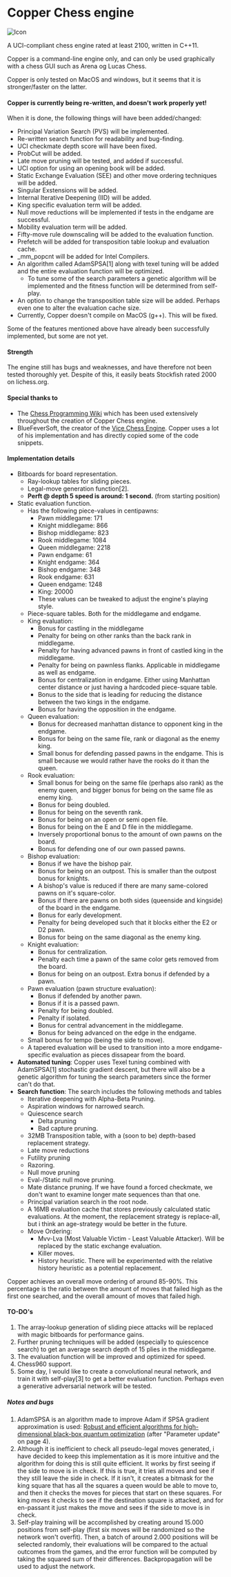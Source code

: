 
# Copper Chess engine
![Icon](https://github.com/BimmerBass/CopperChess/blob/master/Copper/icon.ico)

A UCI-compliant chess engine rated at least 2100, written in C++11.

Copper is a command-line engine only, and can only be used graphically with a chess GUI such as Arena og Lucas Chess.

Copper is only tested on MacOS and windows, but it seems that it is stronger/faster on the latter.

#### Copper is currently being re-written, and doesn't work properly yet!
When it is done, the following things will have been added/changed:
- Principal Variation Search (PVS) will be implemented.
- Re-written search function for readability and bug-finding.
- UCI checkmate depth score will have been fixed.
- ProbCut will be added.
- Late move pruning will be tested, and added if successful.
- UCI option for using an opening book will be added.
- Static Exchange Evaluation (SEE) and other move ordering techniques will be added.
- Singular Exstensions will be added.
- Internal Iterative Deepening (IID) will be added.
- King specific evaluation term will be added.
- Null move reductions will be implemented if tests in the endgame are successful.
- Mobility evaluation term will be added.
- Fifty-move rule downscaling will be added to the evaluation function.
- Prefetch will be added for transposition table lookup and evaluation cache.
- _mm_popcnt will be added for Intel Compilers.
- An algorithm called AdamSPSA[1] along with texel tuning will be added and the entire evaluation function will be optimized.
    - To tune some of the search parameters a genetic algorithm will be implemented and the fitness function will be determined from self-play.
- An option to change the transposition table size will be added. Perhaps even one to alter the evaluation cache size.
- Currently, Copper doesn't compile on MacOS (g++). This will be fixed.

Some of the features mentioned above have already been successfully implemented, but some are not yet.


#### Strength
The engine still has bugs and weaknesses, and have therefore not been tested thoroughly yet. Despite of this, it easily beats Stockfish rated 2000 on lichess.org.


#### Special thanks to
- The [Chess Programming Wiki](https://www.chessprogramming.org/Main_Page) which has been used extensively throughout the creation of Copper Chess engine.
- BlueFeverSoft, the creator of the [Vice Chess Engine](https://github.com/bluefeversoft/Vice_Chess_Engine). Copper uses a lot of his implementation and has directly copied some of the code snippets.


#### Implementation details
- Bitboards for board representation.
    - Ray-lookup tables for sliding pieces.
    - Legal-move generation function[2].
    - **Perft @ depth 5 speed is around: 1 second.** (from starting position)
- Static evaluation function.
    - Has the following piece-values in centipawns:
        - Pawn middlegame: 171
        - Knight middlegame: 866
        - Bishop middlegame: 823
        - Rook middlegame: 1084
        - Queen middlegame: 2218
        - Pawn endgame: 61
        - Knight endgame: 364
        - Bishop endgame: 348
        - Rook endgame: 631
        - Queen endgame: 1248
        - King: 20000
        - These values can be tweaked to adjust the engine's playing style.
    - Piece-square tables. Both for the middlegame and endgame.
    - King evaluation:
        - Bonus for castling in the middlegame
        - Penalty for being on other ranks than the back rank in middlegame.
        - Penalty for having advanced pawns in front of castled king in the middlegame.
        - Penalty for being on pawnless flanks. Applicable in middlegame as well as endgame.
        - Bonus for centralization in endgame. Either using Manhattan center distance or just having a hardcoded piece-square table.
        - Bonus to the side that is leading for reducing the distance between the two kings in the endgame.
        - Bonus for having the opposition in the endgame.
    - Queen evaluation:
        - Bonus for decreased manhattan distance to opponent king in the endgame.
        - Bonus for being on the same file, rank or diagonal as the enemy king.
        - Small bonus for defending passed pawns in the endgame. This is small because we would rather have the rooks do it than the queen.
    - Rook evaluation:
        - Small bonus for being on the same file (perhaps also rank) as the enemy queen, and bigger bonus for being on the same file as enemy king.
        - Bonus for being doubled.
        - Bonus for being on the seventh rank.
        - Bonus for being on an open or semi open file.
        - Bonus for being on the E and D file in the middlegame.
        - Inversely proportional bonus to the amount of own pawns on the board.
        - Bonus for defending one of our own passed pawns.
    - Bishop evaluation:
        - Bonus if we have the bishop pair.
        - Bonus for being on an outpost. This is smaller than the outpost bonus for knights.
        - A bishop's value is reduced if there are many same-colored pawns on it's square-color.
        - Bonus if there are pawns on both sides (queenside and kingside) of the board in the endgame.
        - Bonus for early development.
        - Penalty for being developed such that it blocks either the E2 or D2 pawn.
        - Bonus for being on the same diagonal as the enemy king.
    - Knight evaluation:
        - Bonus for centralization.
        - Penalty each time a pawn of the same color gets removed from the board.
        - Bonus for being on an outpost. Extra bonus if defended by a pawn.
    - Pawn evaluation (pawn structure evaluation):
        - Bonus if defended by another pawn.
        - Bonus if it is a passed pawn.
        - Penalty for being doubled.
        - Penalty if isolated.
        - Bonus for central advancement in the middlegame.
        - Bonus for being advanced on the edge in the endgame.
    - Small bonus for tempo (being the side to move).
    - A tapered evaluation will be used to transition into a more endgame-specific evaluation as pieces dissapear from the board.
- **Automated tuning**: Copper uses Texel tuning combined with AdamSPSA[1] stochastic gradient descent, but there will also be a genetic algorithm for tuning the search parameters since the former can't do that.
- **Search function**: The search includes the following methods and tables
    - Iterative deepening with Alpha-Beta Pruning.
    - Aspiration windows for narrowed search.
    - Quiescence search
        - Delta pruning
        - Bad capture pruning.
    - 32MB Transposition table, with a (soon to be) depth-based replacement strategy.
    - Late move reductions
    - Futility pruning
    - Razoring.
    - Null move pruning
    - Eval-/Static null move pruning.
    - Mate distance pruning. If we have found a forced checkmate, we don't want to examine longer mate sequences than that one.
    - Principal variation search in the root node.
    - A 16MB evaluation cache that stores previously calculated static evaluations. At the moment, the replacement strategy is replace-all, but i think an age-strategy would be better in the future.
    - Move Ordering:
        - Mvv-Lva (Most Valuable Victim - Least Valuable Attacker). Will be replaced by the static exchange evaluation.
        - Killer moves.
        - History heuristic. There will be experimented with the relative history heuristic as a potential replacement.

Copper achieves an overall move ordering of around 85-90%. This percentage is the ratio between the amount of moves that failed high as the first one searched, and the overall amount of moves that failed high.

#### TO-DO's
1. The array-lookup generation of sliding piece attacks will be replaced with magic bitboards for performance gains.
2. Further pruning techniques will be added (especially to quiescence search) to get an average search depth of 15 plies in the middlegame.
3. The evaluation function will be improved and optimized for speed.
4. Chess960 support.
5. Some day, I would like to create a convolutional neural network, and train it with self-play[3] to get a better evaluation function. Perhaps even a generative adversarial network will be tested.

##### Notes and bugs
1. AdamSPSA is an algorithm made to improve Adam if SPSA gradient approximation is used: [Robust and efficient algorithms for high-dimensional
black-box quantum optimization](https://arxiv.org/pdf/1910.03591.pdf) (after "Parameter update" on page 4).
2. Although it is inefficient to check all pseudo-legal moves generated, i have decided to keep this implementation as it is more intuitive and the algorithm for doing this is still quite efficient. It works by first seeing if the side to move is in check. If this is true, it tries all moves and see if they still leave the side in check. If it isn't, it creates a bitmask for the king square that has all the squares a queen would be able to move to, and then it checks the moves for pieces that start on these squares. For king moves it checks to see if the destination square is attacked, and for en-passant it just makes the move and sees if the side to move is in check.
3. Self-play training will be accomplished by creating around 15.000 positions from self-play (first six moves will be randomized so the network won't overfit). Then, a batch of around 2.000 positions will be selected randomly, their evaluations will be compared to the actual outcomes from the games, and the error function will be computed by taking the squared sum of their differences. Backpropagation will be used to adjust the network.